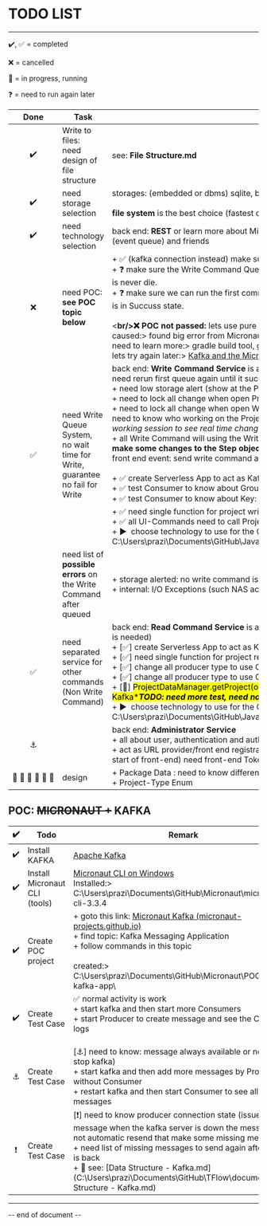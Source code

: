 # TODO LIST

----

:heavy_check_mark:, :white_check_mark: = completed

:x: = cancelled

:car: = in progress, running

:question: = need to run again later

| Done                                | Task                                                                                            | Remark                                                                                                                                                                                                                                                                                                                                                                                                                                                                                                                                                                                                                                                                                                                                                                                                                                                                                                                                                                                                                                                                                                                                                                                                                                                                                                                                                                                                 |
|:-----------------------------------:| ----------------------------------------------------------------------------------------------- | ------------------------------------------------------------------------------------------------------------------------------------------------------------------------------------------------------------------------------------------------------------------------------------------------------------------------------------------------------------------------------------------------------------------------------------------------------------------------------------------------------------------------------------------------------------------------------------------------------------------------------------------------------------------------------------------------------------------------------------------------------------------------------------------------------------------------------------------------------------------------------------------------------------------------------------------------------------------------------------------------------------------------------------------------------------------------------------------------------------------------------------------------------------------------------------------------------------------------------------------------------------------------------------------------------------------------------------------------------------------------------------------------------ |
| :heavy_check_mark:                  | Write to files: <br />need design of file structure                                             | see: **File Structure.md**                                                                                                                                                                                                                                                                                                                                                                                                                                                                                                                                                                                                                                                                                                                                                                                                                                                                                                                                                                                                                                                                                                                                                                                                                                                                                                                                                                             |
| :heavy_check_mark:                  | need storage selection                                                                          | storages: (embedded or dbms) sqlite, berkeley, file or mongo, java-db<br /><br />**file system** is the best choice (fastest query time when have large amount of objects)                                                                                                                                                                                                                                                                                                                                                                                                                                                                                                                                                                                                                                                                                                                                                                                                                                                                                                                                                                                                                                                                                                                                                                                                                             |
| :heavy_check_mark:                  | need technology selection                                                                       | back end: **REST** or learn more about MicroService(both client browser and server), Kafka (event queue) and friends                                                                                                                                                                                                                                                                                                                                                                                                                                                                                                                                                                                                                                                                                                                                                                                                                                                                                                                                                                                                                                                                                                                                                                                                                                                                                   |
| :x:                                 | need POC: **see POC topic below**                                                               | + :white_check_mark: (kafka connection instead) make sure REST work between Front-End and Back-End<br />+ :question: make sure the Write Command Queue Manager can run on another Thread and the Thread is never die.<br />+ :question: make sure we can run the first command without changes to the Queue until the command is in Succuss state.<br/><br/><**br/>:x: POC not passed:** lets use pure Kafka libs<br/>caused:> found big error from Micronaut Gradle Plugin<br/>need to learn more:> gradle build tool, groovy language used in gradle<br />lets try again later:> [Kafka and the Micronaut Framework - Event-Driven Applications](https://guides.micronaut.io/latest/micronaut-kafka-gradle-java.html)                                                                                                                                                                                                                                                                                                                                                                                                                                                                                                                                                                                                                                                                                |
| :white_check_mark:                  | need Write Queue System, <br />no wait time for Write, <br />guarantee no fail for Write <br /> | back end: **Write Command Service** is an easy to create, create it without any lib. (when failed need rerun first queue again until it success) <br />+ need low storage alert (show at the Project Selection step before open project)<br />+ need to lock all change when open Project with an storage alert<br />+ need to lock all change when open Working Project (already open by another session) and need to know who working on the Project *(this feature can use the push notification from working session to see real time change from the working session)<br />*+ all Write Command will using the Write Command Queue. **Write Command is a command to make some changes to the Step object.**<br />front end event: send write command at every changes that made to Step object.<br/><br/>+ :white_check_mark: create Serverless App to act as Kafka Consumer before put the command to the Queue<br/>+ :white_check_mark: test Consumer to know about Group-ID<br/>+ :white_check_mark: test Consumer to know about Key: how it work:question:<br/>+ :white_check_mark: need single function for project write commands<br/>+ :white_check_mark: all UI-Commands need to call Project Write Commands using Kafka Message<br/>+ :arrow_forward:  choose technology to use for the Queue (see C:\Users\prazi\Documents\GitHub\JavaConcerrentAnimated\ConcurrentExampleLauncher.bat) |
|                                     | need list of **possible errors** on the Write Command after queued                              | + storage alerted: no write command is allowed (no insufficient storage, no quota exceeded)<br />+ internal: I/O Exceptions (such NAS access failed)                                                                                                                                                                                                                                                                                                                                                                                                                                                                                                                                                                                                                                                                                                                                                                                                                                                                                                                                                                                                                                                                                                                                                                                                                                                   |
| :white_check_mark:                  | need separated service for other commands (Non Write Command)                                   | back end: **Read Command Service** is an easy to create, create it without any lib. (kafka stream is needed)<br/>+ [:white_check_mark:] create Serverless App to act as Kafka Consumer<br/>+ [:white_check_mark:] need single function for project read commands<br/>+ [:white_check_mark:] change all producer type to use ObjectSerializer need to test twcmd again<br/>+ [:white_check_mark:] change all producer type to use ObjectSerializer need to test trcmd<br/>+ [:car:] <mark>ProjectDataManager.getProject(open project) need to call Project Read Commands using Kafka</mark><mark>****TODO: need more test, need no duplicate/rerun message***</mark><br/>+ :arrow_forward:  choose technology to use for the Queue (see C:\Users\prazi\Documents\GitHub\JavaConcerrentAnimated\ConcurrentExampleLauncher.bat)                                                                                                                                                                                                                                                                                                                                                                                                                                                                                                                                                                           |
| :anchor:                            |                                                                                                 | back end: **Administrator Service**<br />+ all about user, authentication and authorization<br />+ act as URL provider/front end registration (all service URLs need to fetch from this service at start of front-end) need front-end Token to Control number of Servers                                                                                                                                                                                                                                                                                                                                                                                                                                                                                                                                                                                                                                                                                                                                                                                                                                                                                                                                                                                                                                                                                                                               |
| :car: :car: :car: :car: :car: :car: | design                                                                                          | + Package Data : need to know differents of Binary File Structure for each Project Type<br/>+ Project-Type Enum                                                                                                                                                                                                                                                                                                                                                                                                                                                                                                                                                                                                                                                                                                                                                                                                                                                                                                                                                                                                                                                                                                                                                                                                                                                                                        |

## 

## POC: ~~MICRONAUT +~~ KAFKA

| :heavy_check_mark: | Todo                          | Remark                                                                                                                                                                                                                                                                                                                                                                         |
|:------------------:| ----------------------------- | ------------------------------------------------------------------------------------------------------------------------------------------------------------------------------------------------------------------------------------------------------------------------------------------------------------------------------------------------------------------------------ |
| :heavy_check_mark: | Install KAFKA                 | [Apache Kafka](https://kafka.apache.org/quickstart)                                                                                                                                                                                                                                                                                                                            |
| :heavy_check_mark: | Install Micronaut CLI (tools) | [Micronaut CLI on Windows](https://micronaut-projects.github.io/micronaut-starter/latest/guide/#installWindows)<br />Installed:> C:\Users\prazi\Documents\GitHub\Micronaut\micronaut-cli-3.3.4                                                                                                                                                                                 |
| :heavy_check_mark: | Create POC project            | + goto this link: [Micronaut Kafka (micronaut-projects.github.io)](https://micronaut-projects.github.io/micronaut-kafka/latest/guide/)<br />+ find topic: Kafka Messaging Application<br />+ follow commands in this topic<br /><br />created:> C:\Users\prazi\Documents\GitHub\Micronaut\POC\poc-kafka-app\                                                                   |
| :heavy_check_mark: | Create Test Case              | :white_check_mark: normal activity is work<br />+ start kafka and then start more Consumers<br />+ start Producer to create message and see the Consumer logs<br /><br />                                                                                                                                                                                                      |
| :anchor:           | Create Test Case              | [:anchor:] need to know: message always available or not (start stop kafka)<br />+ start kafka and then add more messages by Producer without Consumer<br />+ restart kafka and then start Consumer to see all the messages                                                                                                                                                    |
| :exclamation:      | Create Test Case              | [:exclamation:] need to know producer connection state (issue: send message when the kafka server is down the message will not automatic resend that make some missing messages)<br/>+ need list of missing messages to send again after kafka is back<br/>+ :car: see: [Data Structure - Kafka.md](C:\Users\prazi\Documents\GitHub\TFlow\documents\Data Structure - Kafka.md) |

----

-- end of document --
